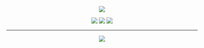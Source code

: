 <p align="center">
  <img src="https://media.giphy.com/media/WKdWA04KRn58A/giphy.gif">
</p>

<p align="center">
  <a href=""><img src="https://img.shields.io/twitter/follow/byt3bl33d3r?color=0ff00&label=%40byt3bl33d3r&logo=twitter&logoColor=00ff00&style=for-the-badge"></a>
  <a href=""><img src="https://img.shields.io/github/sponsors/byt3bl33d3r?color=00ff00&logoColor=00ff00&logo=github&style=for-the-badge"></a>
  <a href="https://github.com/kuda4910"><img src="https://img.shields.io/github/followers/byt3bl33d3r?color=%2300ff00&logoColor=00ff00&logo=github&style=for-the-badge"></a>
</p>

---

<p align="center">
  <a href="https://discord.gg/HjEDMuXZ6T"><img src="https://discordapp.com/api/guilds/736724457258745996/widget.png?style=banner3"></a>
</p>
